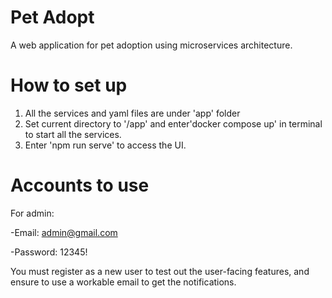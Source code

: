 # Pet Adopt
A web application for pet adoption using microservices architecture.

# How to set up
1. All the services and yaml files are under 'app' folder
2. Set current directory to '/app' and enter'docker compose up' in terminal to start all the services.
3. Enter 'npm run serve' to access the UI.

# Accounts to use
For admin:

  -Email: admin@gmail.com
  
  -Password: 12345!
  
You must register as a new user to test out the user-facing features, and ensure to use a workable email to get the notifications.
